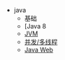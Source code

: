 - java
	* 基础
	* [Java 8
	* [JVM](./jvm/jvm.md)
	* [并发/多线程](./concurrency/concurrency.md)
	* [Java Web](./javaweb/javaweb.md)
